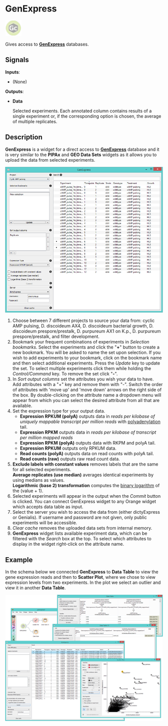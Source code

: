 GenExpress
==========

![Widget icon](icons/genexpress.png)

Gives access to [**GenExpress**](https://www.genialis.com/genexpress/) databases.

Signals
-------

**Inputs**:

- (None)

**Outputs**:

- **Data**

  Selected experiments. Each annotated column contains results
  of a single experiment or, if the corresponding option is
  chosen, the average of multiple replicates.

Description
-----------

**GenExpress** is a widget for a direct access to [**GenExpress**](https://www.genialis.com/genexpress/)
database and it is very similar to the **PIPAx** and **GEO Data Sets** widgets as it allows you 
to upload the data from selected experiments.

![GenExpress widget](images/GenExpress-stamped.png)

1. Choose between 7 different projects to source your data from: cyclic AMP pulsing, D. discoideum AX4,
   D. discoideum bacterial growth, D. discoideum prespore/prestalk, D. purpureum AX1 on K.p., D. purpureum
   prespore/prestalk, and filter development.
2. Bookmark your frequent combinations of experiments in *Selection bookmarks*.
   Select the experiments and click the "**+**" button to create a new bookmark. You will be asked to name the
   set upon selection. If you wish to add experiments to your bookmark, click on the bookmark name and then select
   additional experiments. Press the *Update* key to update the set. To select multiple experiments click them while holding 
   the *Control/Command* key. To remove the set click "**-**".
3. In *Sort output columns* set the attributes you wish your data to have. Add attributes with a "+" key and remove them
   with "-". Switch the order of attributes with 'move up' and 'move down' arrows on the right side of the box. By
   double-clicking on the attribute name a dropdown menu will appear from which you can select the desired attribute
   from all that are available.
4. Set the expression type for your output data.
   - **Expression RPKUM (polyA)** outputs data in *reads per kilobase of uniquely mappable transcript per million reads*
   with [polyadenylation](https://en.wikipedia.org/wiki/Polyadenylation) tail.
   - **Expression RPKM** outputs data in *reads per kilobase of transcript per million mapped reads*
   - **Expression RPKM (polyA)** outputs data with RKPM and polyA tail.
   - **Expression RPKUM** outputs only RPKUM data.
   - **Read counts (polyA)** outputs data on read counts with polyA tail.
   - **Read counts (raw)** outputs raw read count data.
5. **Exclude labels with constant values** removes labels that are the same for all selected experiments.<br>
   **Average replicates (use median)** averages identical experiments by using medians as values.<br>
   **Logarithmic (base 2) transformation** computes the [binary logarithm](https://en.wikipedia.org/wiki/Binary_logarithm) of     the (value + 1).
6. Selected experiments will appear in the output when the *Commit* button is clicked. You can connect 
   GenExpress widget to any Orange widget which accepts data table as input.
7. Select the server you wish to access the data from (either dictyExpress or Genialis). If username and password are not       given, only public experiments will be accessible.
8. *Clear cache* removes the uploaded data sets from internal memory.
9. **GenExpress** widget lists available experiment data, which can be filtered with the *Search* box at the top.
   To select which attributes to display in the widget right-click on the attribute name.

Example
-------

In the schema below we connected **GenExpress** to **Data Table** to view the gene expression reads
and then to **Scatter Plot**, where we chose to view expression levels from two experiments. In the plot
we select an outlier and view it in another **Data Table**.

<img src="images/GenExpress-Example.png" alt="image" width="600">

